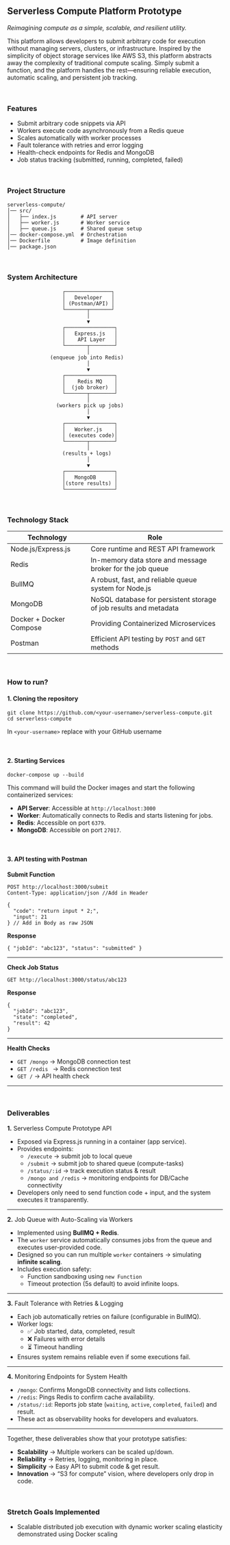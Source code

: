 ## Serverless Compute Platform Prototype

*Reimagining compute as a simple, scalable, and resilient utility.*
<br/>

This platform allows developers to submit arbitrary code for execution without managing servers, clusters, or infrastructure.
Inspired by the simplicity of object storage services like AWS S3, this platform abstracts away the complexity of traditional compute scaling. Simply submit a function, and the platform handles the rest—ensuring reliable execution, automatic scaling, and persistent job tracking.

<br/>

### Features

* Submit arbitrary code snippets via API
* Workers execute code asynchronously from a Redis queue
* Scales automatically with worker processes
* Fault tolerance with retries and error logging
* Health-check endpoints for Redis and MongoDB
* Job status tracking (submitted, running, completed, failed)

<br/>

### Project Structure

```
serverless-compute/
│── src/
│   ├── index.js        # API server
│   ├── worker.js       # Worker service
│   ├── queue.js        # Shared queue setup
│── docker-compose.yml  # Orchestration
│── Dockerfile          # Image definition
│── package.json
```

<br/>

### System Architecture
                      ┌───────────────┐
                      │   Developer   │
                      │ (Postman/API) │
                      └───────┬───────┘
                              │
                              ▼
                      ┌────────────────┐
                      │   Express.js   │
                      │    API Layer   │
                      └───────┬────────┘
                              │
                  (enqueue job into Redis)
                              │
                              ▼
                      ┌────────────────┐
                      │    Redis MQ    │
                      │  (job broker)  │
                      └───────┬────────┘
                              │
                    (workers pick up jobs)
                              │
                              ▼
                      ┌────────────────┐
                      │   Worker.js    │
                      │ (executes code)│
                      └───────┬────────┘
                              │
                      (results + logs)
                              │
                              ▼
                      ┌────────────────┐
                      │   MongoDB      │
                      │(store results) │
                      └────────────────┘

<br/>

### Technology Stack

| Technology | Role |
| ---------- | ---- |
| Node.js/Express.js | Core runtime and REST API framework |
| Redis | In-memory data store and message broker for the job queue | 
| BullMQ | A robust, fast, and reliable queue system for Node.js |
| MongoDB | NoSQL database for persistent storage of job results and metadata |
| Docker + Docker Compose | Providing Containerized Microservices | 
| Postman | Efficient API testing by `POST` and `GET` methods |

<br/>

### How to run?
#### 1. Cloning the repository

```
git clone https://github.com/<your-username>/serverless-compute.git
cd serverless-compute
```
In `<your-username>` replace with your GitHub username  

<br/>

#### 2. Starting Services

```
docker-compose up --build
```

This command will build the Docker images and start the following containerized services:
* **API Server**: Accessible at `http://localhost:3000`
* **Worker**: Automatically connects to Redis and starts listening for jobs.
* **Redis**: Accessible on port `6379`.
* **MongoDB**: Accessible on port `27017`.  

<br/>

#### 3. API testing with Postman
  
**Submit Function**
```
POST http://localhost:3000/submit
Content-Type: application/json //Add in Header

{
  "code": "return input * 2;",
  "input": 21
} // Add in Body as raw JSON
```
  
**Response**
```
{ "jobId": "abc123", "status": "submitted" }
```
---------------------------------------------
**Check Job Status**
```
GET http://localhost:3000/status/abc123
```

**Response**
```
{
  "jobId": "abc123",
  "state": "completed",
  "result": 42
}
```
--------------------------------------------
**Health Checks**
* `GET /mongo` -> MongoDB connection test
* `GET /redis ` -> Redis connection test
* `GET /` -> API health check
--------------------------------------------
<br/>

### Deliverables

**1.** Serverless Compute Prototype API
  * Exposed via Express.js running in a container (app service).
  * Provides endpoints:
    * `/execute` → submit job to local queue
    * `/submit` → submit job to shared queue (compute-tasks)
    * `/status/:id` → track execution status & result
    * `/mongo and /redis` → monitoring endpoints for DB/Cache connectivity
  * Developers only need to send function code + input, and the system executes it transparently.
------------------------------------------------------------------------------
**2.** Job Queue with Auto-Scaling via Workers
  * Implemented using **BullMQ + Redis**.
  * The `worker` service automatically consumes jobs from the queue and executes user-provided code.
  * Designed so you can run multiple `worker` containers → simulating **infinite scaling**.
  * Includes execution safety:
    * Function sandboxing using `new Function`
    * Timeout protection (5s default) to avoid infinite loops.
------------------------------------------------------------------------------
**3.** Fault Tolerance with Retries & Logging
  * Each job automatically retries on failure (configurable in BullMQ).
  * Worker logs:
    * ✅ Job started, data, completed, result
    * ❌ Failures with error details
    * ⏳ Timeout handling
  * Ensures system remains reliable even if some executions fail.
------------------------------------------------------------------------------
**4.** Monitoring Endpoints for System Health
  * `/mongo`: Confirms MongoDB connectivity and lists collections.
  * `/redis`: Pings Redis to confirm cache availability.
  * `/status/:id`: Reports job state (`waiting`, `active`, `completed`, `failed`) and result.
  * These act as observability hooks for developers and evaluators.
------------------------------------------------------------------------------
Together, these deliverables show that your prototype satisfies:
  * **Scalability** → Multiple workers can be scaled up/down.
  * **Reliability** → Retries, logging, monitoring in place.
  * **Simplicity** → Easy API to submit code & get result.
  * **Innovation** → “S3 for compute” vision, where developers only drop in code.

<br/>

### Stretch Goals Implemented
*  Scalable distributed job execution with dynamic worker scaling elasticity demonstrated using Docker scaling




